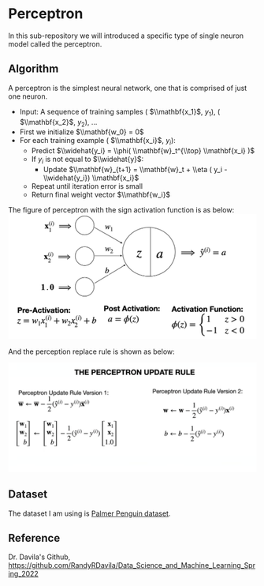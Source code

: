 # Perceptron
In this sub-repository we will introduced a specific type of single neuron model called the perceptron.

## Algorithm
A perceptron is the simplest neural network, one that is comprised of just one neuron. 
- Input: A sequence of training samples ( $\\mathbf{x_1}$, $y_1$), ( $\\mathbf{x_2}$, $y_2$), ...
- First we initialize $\\mathbf{w_0} = 0$
- For each training example ( $\\mathbf{x_i}$, $y_i$):
  - Predict $\\widehat{y_i} = \\phi( \\mathbf{w}_t^{\\top} \\mathbf{x_i} )$
  - If $y_i$ is not equal to $\\widehat{y}$:
    - Update  $\\mathbf{w}_{t+1} = \\mathbf{w}_t + \\eta ( y_i - \\widehat{y_i}) \\mathbf{x_i}$
  - Repeat until iteration error is small
  - Return final weight vector $\\mathbf{w_i}$

The figure of perceptron with the sign activation function is as below:
<img src="https://github.com/yw110-1/INDE-577/blob/main/Supervised%20Learning/Perceptron/image/perceptron.png" alt="perceptron" width="600"/>

And the perception replace rule is shown as below:

<img src="https://github.com/yw110-1/INDE-577/blob/main/Supervised%20Learning/Perceptron/image/Update%20Rule.png" alt="perceptron" width="700"/>

## Dataset
The dataset I am using is [Palmer Penguin dataset](https://github.com/yw110-1/INDE-577/tree/main/Data).

## Reference
Dr. Davila's Github, https://github.com/RandyRDavila/Data_Science_and_Machine_Learning_Spring_2022
